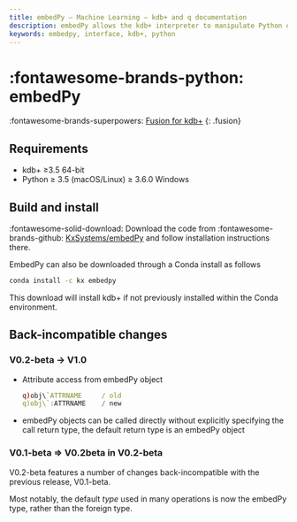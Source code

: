 ```yaml
---
title: embedPy – Machine Learning – kdb+ and q documentation
description: embedPy allows the kdb+ interpreter to manipulate Python objects and call Python functions.
keywords: embedpy, interface, kdb+, python
---
```

# :fontawesome-brands-python: embedPy



:fontawesome-brands-superpowers: [Fusion for kdb+](../../interfaces/fusion.md)
{: .fusion}



## Requirements

-   kdb+ ≥3.5 64-bit
-   Python ≥ 3.5 (macOS/Linux) ≥ 3.6.0 Windows


## Build and install

:fontawesome-solid-download:
Download the code from
:fontawesome-brands-github:
[KxSystems/embedPy](https://github.com/kxsystems/embedpy) and follow installation instructions there.

EmbedPy can also be downloaded through a Conda install as follows

```bash
conda install -c kx embedpy
```

This download will install kdb+ if not previously installed within the Conda environment.


## Back-incompatible changes

### V0.2-beta -> V1.0

-   Attribute access from embedPy object

    ```q
    q)obj\`ATTRNAME     / old
    q)obj\`:ATTRNAME    / new
    ```

-   embedPy objects can be called directly without explicitly specifying the call return type, the default return type is an embedPy object


### V0.1-beta => V0.2beta in V0.2-beta

V0.2-beta features a number of changes back-incompatible with the previous release, V0.1-beta.

Most notably, the default _type_ used in many operations is now the embedPy type, rather than the foreign type.

